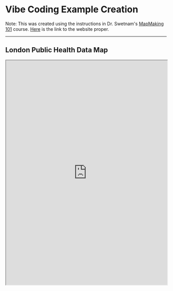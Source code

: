 # Vibe Coding Example Creation
Note: This was created using the instructions in Dr. Swetnam's [MapMaking 101](https://tyson-swetnam.github.io/intro-gpt/tutorials/publichealth/gis/) course. [Here](https://saishsw.github.io/London-Public-Health-Map/) is the link to the website proper.

---
## London Public Health Data Map

<!-- <iframe src="[https://saishsw.github.io/London-Public-Health-Map/" width="100%" height="500"></iframe> -->

<iframe src="https://saishsw.github.io/London-Public-Health-Map/" width="100%" height="700"></iframe>
